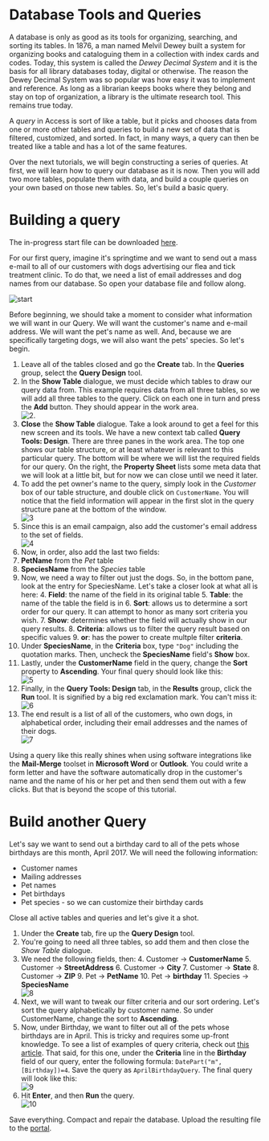 # Database Tools and Queries
A database is only as good as its tools for organizing, searching, and sorting its tables. In 1876, a man named Melvil Dewey built a system for organizing books and cataloguing them in a collection with index cards and codes. Today, this system is called the _Dewey Decimal System_ and it is the basis for all library databases today, digital or otherwise. The reason the Dewey Decimal System was so popular was how easy it was to implement and reference. As long as a librarian keeps books where they belong and stay on top of organization, a library is the ultimate research tool. This remains true today.

A _query_ in Access is sort of like a table, but it picks and chooses data from one or more other tables and queries to build a new set of data that is filtered, customized, and sorted. In fact, in many ways, a query can then be treated like a table and has a lot of the same features.

Over the next tutorials, we will begin constructing a series of queries. At first, we will learn how to query our database as it is now. Then you will add two more tables, populate them with data, and build a couple queries on your own based on those new tables. So, let's build a basic query.

# Building a query
The in-progress start file can be downloaded [here][start].

For our first query, imagine it's springtime and we want to send out a mass e-mail to all of our customers with dogs advertising our flea and tick treatment clinic. To do that, we need a list of email addresses and dog names from our database. So open your database file and follow along.

![start][1]

Before beginning, we should take a moment to consider what information we will want in our Query. We will want the customer's name and e-mail address. We will want the pet's name as well. And, because we are specifically targeting dogs, we will also want the pets' species. So let's begin.

1. Leave all of the tables closed and go the **Create** tab. In the **Queries** group, select the **Query Design** tool.
2. In the **Show Table** dialogue, we must decide which tables to draw our query data from. This example requires data from all three tables, so we will add all three tables to the query. Click on each one in turn and press the **Add** button. They should appear in the work area.<br /> ![2][2].
3. **Close** the **Show Table** dialogue. Take a look around to get a feel for this new screen and its tools. We have a new context tab called **Query Tools: Design**. There are three panes in the work area. The top one shows our table structure, or at least whatever is relevant to this particular query. The bottom will be where we will list the required fields for our query. On the right, the **Property Sheet** lists some meta data that we will look at a little bit, but for now we can close until we need it later.
4. To add the pet owner's name to the query, simply look in the _Customer_ box of our table structure, and double click on `CustomerName`. You will notice that the field information will appear in the first slot in the query structure pane at the bottom of the window.<br /> ![3][3]
5. Since this is an email campaign, also add the customer's email address to the set of fields. <br /> ![4][4]
1. Now, in order, also add the last two fields:
  1. **PetName** from the _Pet_ table
  2. **SpeciesName** from the _Species_ table
3. Now, we need a way to filter out just the dogs. So, in the bottom pane, look at the entry for SpeciesName. Let's take a closer look at what all is here:
    4. **Field**: the name of the field in its original table
    5. **Table**: the name of the table the field is in
    6. **Sort**: allows us to determine a sort order for our query. It can attempt to honor as many sort criteria you wish.
    7. **Show**: determines whether the field will actually show in our query results.
    8. **Criteria**: allows us to filter the query result based on specific values
    9. **or**: has the power to create multple filter **criteria**.
10. Under **SpeciesName**, in the **Criteria** box, type `"Dog"` including the quotation marks. Then, uncheck the **SpeciesName** field's **Show** box.
1. Lastly, under the **CustomerName** field in the query, change the **Sort** property to **Ascending**. Your final query should look like this: <br /> ![5][5]
1. Finally, in the **Query Tools: Design** tab, in the **Results** group, click the **Run** tool. It is signified by a big red exclamation mark. You can't miss it: <br /> ![6][6]
2. The end result is a list of all of the customers, who own dogs, in alphabetical order, including their email addresses and the names of their dogs.<br /> ![7][7]

Using a query like this really shines when using software integrations like the **Mail-Merge** toolset in **Microsoft Word** or **Outlook**. You could write a form letter and have the software automatically drop in the customer's name and the name of his or her pet and then send them out with a few clicks. But that is beyond the scope of this tutorial.

# Build another Query

Let's say we want to send out a birthday card to all of the pets whose birthdays are this month, April 2017. We will need the following information:
* Customer names
* Mailing addresses
* Pet names
* Pet birthdays
* Pet species - so we can customize their birthday cards

Close all active tables and queries and let's give it a shot.

1. Under the **Create** tab, fire up the **Query Design** tool.
2. You're going to need all three tables, so add them and then close the _Show Table_ dialogue.
3. We need the following fields, then:
    4. Customer -> **CustomerName**
    5. Customer -> **StreetAddress**
    6. Customer -> **City**
    7. Customer -> **State**
    8. Customer -> **ZIP**
    9. Pet -> **PetName**
    10. Pet -> **birthday**
    11. Species -> **SpeciesName** <br /> ![8][8]
12. Next, we will want to tweak our filter criteria and our sort ordering. Let's sort the query alphabetically by customer name. So under CustomerName, change the sort to **Ascending**.
13. Now, under Birthday, we want to filter out all of the pets whose birthdays are in April. This is tricky and requires some up-front knowledge. To see a list of examples of query criteria, check out [this article][query criteria]. That said, for this one, under the **Criteria** line in the **Birthday** field of our query, enter the following formula: `DatePart("m",[Birthday])=4`. Save the query as `AprilBirthdayQuery`. The final query will look like this: <br /> ![9][9]
1. Hit **Enter**, and then **Run** the query. <br /> ![10][10]

Save everything. Compact and repair the database. Upload the resulting file to the [portal].

<!-- Files -->
[start]: res/vet3_start.accdb
[portal]: http://my.lltc.edu

<!-- Images -->
[1]: images/5-5/1.png
[2]: images/5-5/2.png
[3]: images/5-5/3.png
[4]: images/5-5/4.png
[5]: images/5-5/5.png
[6]: images/5-5/6.png
[7]: images/5-5/7.png
[8]: images/5-5/8.png
[9]: images/5-5/9.png
[10]: images/5-5/10.png


<!-- Links -->
[query criteria]: https://support.office.com/en-ie/article/Examples-of-query-criteria-3197228c-8684-4552-ac03-aba746fb29d8
